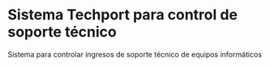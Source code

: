# Sistema Techport para control de soporte técnico

Sistema para controlar ingresos de soporte técnico de equipos informáticos
